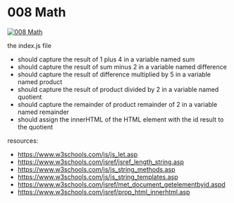 # 008 Math

[![008 Math](https://img.youtube.com/vi/YnxjNUbuwWE/0.jpg)](https://www.youtube.com/watch?v=YnxjNUbuwWE)

the index.js file
- should capture the result of 1 plus 4 in a variable named sum
- should capture the result of sum minus 2 in a variable named difference
- should capture the result of difference multiplied by 5 in a variable named product
- should capture the result of product divided by 2 in a variable named quotient
- should capture the remainder of product remainder of 2 in a variable named remainder
- should assign the innerHTML of the HTML element with the id result to the quotient

resources:
- https://www.w3schools.com/js/js_let.asp
- https://www.w3schools.com/jsref/jsref_length_string.asp
- https://www.w3schools.com/js/js_string_methods.asp
- https://www.w3schools.com/js/js_string_templates.asp
- https://www.w3schools.com/jsref/met_document_getelementbyid.aspd
- https://www.w3schools.com/jsref/prop_html_innerhtml.asp